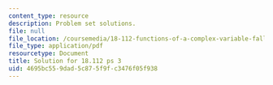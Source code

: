 ```yaml
---
content_type: resource
description: Problem set solutions.
file: null
file_location: /coursemedia/18-112-functions-of-a-complex-variable-fall-2008/4695bc559dad5c875f9fc3476f05f938_ps3.pdf
file_type: application/pdf
resourcetype: Document
title: Solution for 18.112 ps 3
uid: 4695bc55-9dad-5c87-5f9f-c3476f05f938
---
```

